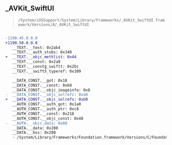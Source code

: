 ## _AVKit_SwiftUI

> `/System/iOSSupport/System/Library/Frameworks/_AVKit_SwiftUI.framework/Versions/A/_AVKit_SwiftUI`

```diff

-1190.45.0.0.0
+1190.50.0.0.0
   __TEXT.__text: 0x2ab4
   __TEXT.__auth_stubs: 0x340
+  __TEXT.__objc_methlist: 0x44
   __TEXT.__const: 0x2a8
   __TEXT.__constg_swiftt: 0x2bc
   __TEXT.__swift5_typeref: 0x109

   __DATA_CONST.__got: 0x18
   __DATA_CONST.__const: 0xb8
   __DATA_CONST.__objc_imageinfo: 0x8
-  __DATA_CONST.__objc_selrefs: 0xa8
+  __DATA_CONST.__objc_selrefs: 0xb0
   __AUTH_CONST.__auth_got: 0x1a0
   __AUTH_CONST.__auth_ptr: 0xc8
   __AUTH_CONST.__const: 0x218
   __AUTH_CONST.__objc_const: 0x48
-  __AUTH.__objc_data: 0x80
   __DATA.__data: 0x280
   __DATA.__bss: 0x200
   - /System/Library/Frameworks/Foundation.framework/Versions/C/Foundation

```
